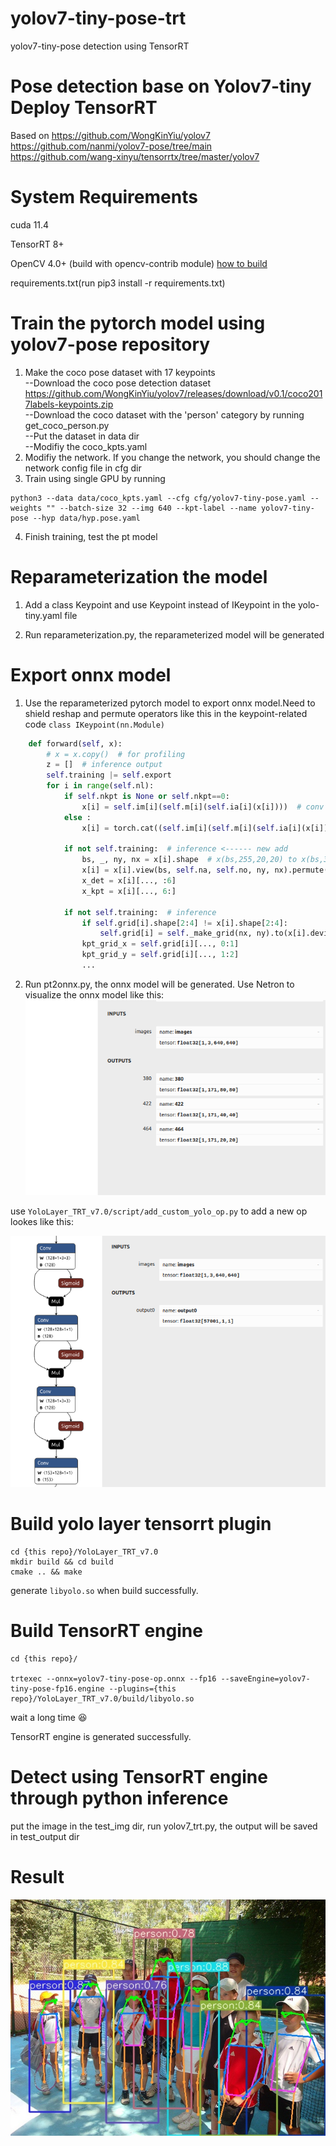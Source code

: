 # yolov7-tiny-pose-trt
yolov7-tiny-pose detection using TensorRT


# Pose detection base on Yolov7-tiny Deploy TensorRT
Based on https://github.com/WongKinYiu/yolov7  
https://github.com/nanmi/yolov7-pose/tree/main  
https://github.com/wang-xinyu/tensorrtx/tree/master/yolov7  

# System Requirements

cuda 11.4

TensorRT 8+

OpenCV 4.0+ (build with opencv-contrib module) [how to build](https://gist.github.com/nanmi/c5cc1753ed98d7e3482031fc379a3f3d#%E6%BA%90%E7%A0%81%E7%BC%96%E8%AF%91gpu%E7%89%88opencv)

requirements.txt(run pip3 install -r requirements.txt)

# Train the pytorch model using yolov7-pose repository

1. Make the coco pose dataset with 17 keypoints  
--Download the coco pose detection dataset https://github.com/WongKinYiu/yolov7/releases/download/v0.1/coco2017labels-keypoints.zip  
--Download the coco dataset with the 'person' category by running get_coco_person.py  
--Put the dataset in data dir  
--Modifiy the coco_kpts.yaml  
2. Modifiy the network. If you change the network, you should change the network config file in cfg dir  
3. Train using single GPU by running  
```shell
python3 --data data/coco_kpts.yaml --cfg cfg/yolov7-tiny-pose.yaml --weights "" --batch-size 32 --img 640 --kpt-label --name yolov7-tiny-pose --hyp data/hyp.pose.yaml  
```
4. Finish training, test the pt model  

# Reparameterization the model

1. Add a class Keypoint and use Keypoint instead of IKeypoint in the yolo-tiny.yaml file  

2. Run reparameterization.py, the reparameterized model will be generated  

# Export onnx model  

1. Use the reparameterized pytorch model to export onnx model.Need to shield reshap and permute operators like this in the keypoint-related code `class IKeypoint(nn.Module)`
```python
    def forward(self, x):
        # x = x.copy()  # for profiling
        z = []  # inference output
        self.training |= self.export
        for i in range(self.nl):
            if self.nkpt is None or self.nkpt==0:
                x[i] = self.im[i](self.m[i](self.ia[i](x[i])))  # conv
            else :
                x[i] = torch.cat((self.im[i](self.m[i](self.ia[i](x[i]))), self.m_kpt[i](x[i])), axis=1)

            if not self.training:  # inference <------ new add
                bs, _, ny, nx = x[i].shape  # x(bs,255,20,20) to x(bs,3,20,20,85)
                x[i] = x[i].view(bs, self.na, self.no, ny, nx).permute(0, 1, 3, 4, 2).contiguous()
                x_det = x[i][..., :6]
                x_kpt = x[i][..., 6:]

            if not self.training:  # inference
                if self.grid[i].shape[2:4] != x[i].shape[2:4]:
                    self.grid[i] = self._make_grid(nx, ny).to(x[i].device)
                kpt_grid_x = self.grid[i][..., 0:1]
                kpt_grid_y = self.grid[i][..., 1:2]
                ...
```

2. Run pt2onnx.py, the onnx model will be generated. Use Netron to visualize the onnx model like this:
![](assets/1.png) 

use `YoloLayer_TRT_v7.0/script/add_custom_yolo_op.py` to add a new op lookes like this:

![](assets/2.png) 

# Build yolo layer tensorrt plugin

```shell
cd {this repo}/YoloLayer_TRT_v7.0
mkdir build && cd build
cmake .. && make
```
generate `libyolo.so` when build successfully.

# Build TensorRT engine

```shell
cd {this repo}/

trtexec --onnx=yolov7-tiny-pose-op.onnx --fp16 --saveEngine=yolov7-tiny-pose-fp16.engine --plugins={this repo}/YoloLayer_TRT_v7.0/build/libyolo.so
```

wait a long time :satisfied:

TensorRT engine is generated successfully.


# Detect using TensorRT engine through python inference 

put the image in the test_img dir, run yolov7_trt.py, the output will be saved in test_output dir

# Result
![](assets/person.jpg)

